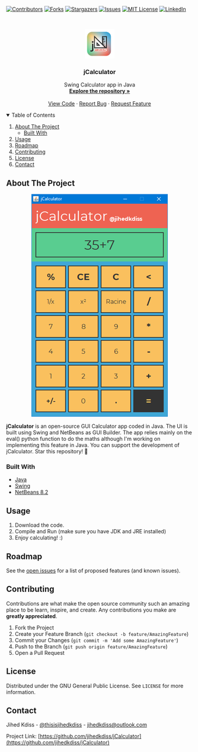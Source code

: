 [![Contributors][contributors-shield]][contributors-url]
[![Forks][forks-shield]][forks-url]
[![Stargazers][stars-shield]][stars-url]
[![Issues][issues-shield]][issues-url]
[![MIT License][license-shield]][license-url]
[![LinkedIn][linkedin-shield]][linkedin-url]

<!-- PROJECT LOGO -->
<br />
<p align="center">
  <a href="https://github.com/jihedkdiss/jCalculator">
    <img src="https://github.com/jihedkdiss/jCalculator/blob/main/Pictures/Logo.png" alt="Logo" width="80" height="80">
  </a>

  <h3 align="center">jCalculator</h3>

  <p align="center">
    Swing Calculator app in Java
    <br />
    <a href="https://github.com/jihedkdiss/jCalculator"><strong>Explore the repository »</strong></a>
    <br />
    <br />
    <a href="https://github.com/jihedkdiss/jCalculator">View Code</a>
    ·
    <a href="https://github.com/jihedkdiss/jCalculator/issues">Report Bug</a>
    ·
    <a href="https://github.com/jihedkdiss/jCalculator/issues">Request Feature</a>
  </p>
</p>

<!-- TABLE OF CONTENTS -->
<details open="open">
  <summary>Table of Contents</summary>
  <ol>
    <li>
      <a href="#about-the-project">About The Project</a>
      <ul>
        <li><a href="#built-with">Built With</a></li>
      </ul>
    </li>
    <li><a href="#usage">Usage</a></li>
    <li><a href="#roadmap">Roadmap</a></li>
    <li><a href="#contributing">Contributing</a></li>
    <li><a href="#license">License</a></li>
    <li><a href="#contact">Contact</a></li>
  </ol>
</details>

<!-- ABOUT THE PROJECT -->
## About The Project

<p align="center">
  <a href="https://github.com/jihedkdiss/jCalculator">
    <img src="https://raw.githubusercontent.com/jihedkdiss/jCalculator/main/Pictures/Screenshot.PNG" alt="Screenshot">
  </a>
</p>

<b>jCalculator</b> is an open-source GUI Calculator app coded in Java. The UI is built using Swing and NetBeans as GUI Builder.
The app relies mainly on the eval() python function to do the maths although I'm working on implementing this feature in Java.
You can support the development of jCalculator. Star this repository! 🌟


### Built With

* [Java](https://en.wikipedia.org/wiki/Java_programming_language)
* [Swing](https://en.wikipedia.org/wiki/Swing_(Java))
* [NetBeans 8.2](https://netbeans.apache.org/)

## Usage
1. Download the code.
2. Compile and Run (make sure you have JDK and JRE installed)
3. Enjoy calculating! :)

<!-- ROADMAP -->
## Roadmap

See the [open issues](https://github.com/jihedkdiss/jCalculator/issues) for a list of proposed features (and known issues).



<!-- CONTRIBUTING -->
## Contributing

Contributions are what make the open source community such an amazing place to be learn, inspire, and create. Any contributions you make are **greatly appreciated**.

1. Fork the Project
2. Create your Feature Branch (`git checkout -b feature/AmazingFeature`)
3. Commit your Changes (`git commit -m 'Add some AmazingFeature'`)
4. Push to the Branch (`git push origin feature/AmazingFeature`)
5. Open a Pull Request



<!-- LICENSE -->
## License

Distributed under the GNU General Public License. See `LICENSE` for more information.



<!-- CONTACT -->
## Contact

Jihed Kdiss - [@thisisjihedkdiss](https://facebook.com/jiokdiss) - jihedkdiss@outlook.com

Project Link: [https://github.com/jihedkdiss/jCalculator](https://github.com/jihedkdiss/jCalculator)


<!-- MARKDOWN LINKS & IMAGES -->
<!-- https://www.markdownguide.org/basic-syntax/#reference-style-links -->
[contributors-shield]: https://img.shields.io/github/contributors/jihedkdiss/jCalculator.svg?style=for-the-badge
[contributors-url]: https://github.com/jihedkdiss/jCalculator/graphs/contributors
[forks-shield]: https://img.shields.io/github/forks/jihedkdiss/jCalculator.svg?style=for-the-badge
[forks-url]: https://github.com/jihedkdiss/jCalculator/network/members
[stars-shield]: https://img.shields.io/github/stars/jihedkdiss/jCalculator.svg?style=for-the-badge
[stars-url]: https://github.com/jihedkdiss/jCalculator/stargazers
[issues-shield]: https://img.shields.io/github/issues/jihedkdiss/jCalculator.svg?style=for-the-badge
[issues-url]: https://github.com/jihedkdiss/jCalculator/issues
[license-shield]: https://img.shields.io/github/license/jihedkdiss/jCalculator.svg?style=for-the-badge
[license-url]: https://github.com/jihedkdiss/jCalculator/blob/master/LICENSE.txt
[linkedin-shield]: https://img.shields.io/badge/-LinkedIn-black.svg?style=for-the-badge&logo=linkedin&colorB=555
[linkedin-url]: https://linkedin.com/in/jihedkdiss
